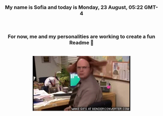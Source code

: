 


<div align="center">
<h3 >My name is Sofia and today is Monday, 23 August, 05:22 GMT-4</h3><br>
<h3 >For now, me and my personalities are working to create a fun Readme 👋
</h3><br>
<img src='img/dwight.gif' alt='working...'/>
</div>
